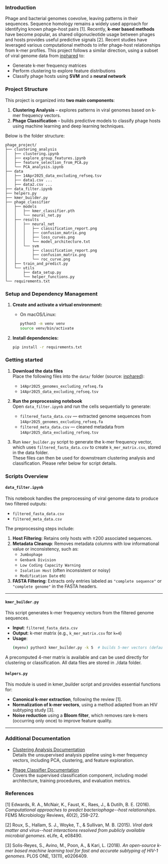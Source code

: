 ### Introduction

Phage and bacterial genomes coevolve, leaving patterns in their sequences. Sequence homology remains a widely used approach for identifying known phage–host pairs [1]. Recently, **k-mer based methods** have become popular, as shared oligonucleotide usage between phages and hosts provides useful predictive signals [2].
Recent studies have leveraged various computational methods to infer phage-host relationships from k-mer profiles. This project follows a similar direction, using a subset of viral genome data from [inphared](https://url.au.m.mimecastprotect.com/s/uOKECxng4BI1KD5w5u8fviyNg8O?domain=github.com) to:

- Generate k-mer frequency matrices  
- Perform clustering to explore feature distributions  
- Classify phage hosts using **SVM** and a **neural network**

### Project Structure

This project is organized into **two main components**:

1. **Clustering Analysis** – explores patterns in viral genomes based on k-mer frequency vectors.
2. **Phage Classification** – builds predictive models to classify phage hosts using machine learning and deep learning techniques.

Below is the folder structure:

```
phage_project/
├── clustering_analysis
│   ├── clustering.ipynb
│   ├── explore_group_features.ipynb
│   ├── feature_selection_from_PCA.py
│   └── PCA_analysis.ipynb
├── data
│   ├── 14Apr2025_data_excluding_refseq.tsv
│   ├── data1.csv ...
│   ├── data2.csv ...
├── data_filter.ipynb
├── helpers.py
├── kmer_builder.py
├── phage_classifier
│   ├── models
│   │   ├── kmer_classifier.pth
│   │   └── neural_net.py
│   ├── results
│   │   ├── neural_net
│   │   │   ├── classification_report.png
│   │   │   ├── confusion_matrix.png
│   │   │   ├── loss_curves.png
│   │   │   └── model_architecture.txt
│   │   └── svm
│   │       ├── classification_report.png
│   │       ├── confusion_matrix.png
│   │       └── roc_curve.png
│   ├── train_and_predict.py
│   └── utils
│       ├── data_setup.py
│       └── helper_functions.py
└── requirements.txt
```

### Setup and Dependency Management

1. **Create and activate a virtual environment:**

   - On macOS/Linux:
     ```bash
     python3 -m venv venv
     source venv/bin/activate

     ```

2. **Install dependencies:**

   ```bash
   pip install -r requirements.txt


### Getting started


1. **Download the data files**  
   Place the following files into the `data/` folder (source: [inphared](https://url.au.m.mimecastprotect.com/s/uOKECxng4BI1KD5w5u8fviyNg8O?domain=github.com)):
   - `14Apr2025_genomes_excluding_refseq.fa`
   - `14Apr2025_data_excluding_refseq.tsv`

2. **Run the preprocessing notebook**  
   Open `data_filter.ipynb` and run the cells sequentially to generate:
   - `filtered_fasta_data.csv` — extracted genome sequences from `14Apr2025_genomes_excluding_refseq.fa`  
   - `filtered_meta_data.csv` — cleaned metadata from `14Apr2025_data_excluding_refseq.tsv`

3. Run `kmer_builder.py` script to generate the k-mer frequency vector, which uses `filtered_fasta_data.csv` to create `k_mer_matrix.csv`, stored in the data folder.  
   These files can then be used for downstream clustering analysis and classification. Please refer below for script details.

### Scripts Overview

#### `data_filter.ipynb`

This notebook handles the preprocessing of viral genome data to produce two filtered outputs:

- `filtered_fasta_data.csv` 
- `filtered_meta_data.csv`

The preprocessing steps include:

1. **Host Filtering**: Retains only hosts with ≥200 associated sequences.
2. **Metadata Cleanup**: Removes metadata columns with low informational value or inconsistency, such as:
   - `Jumbophage`
   - `Genbank Division`
   - `Low Coding Capacity Warning`
   - `Isolation Host` (often inconsistent or noisy)
   - `Modification Date` etc
3. **FASTA Filtering**: Extracts only entries labeled as `"complete sequence"` or `"complete genome"` in the FASTA headers.

---

#### `kmer_builder.py`

This script generates k-mer frequency vectors from the filtered genome sequences.

- **Input**: `filtered_fasta_data.csv`
- **Output**: k-mer matrix (e.g., `k_mer_matrix.csv` for `k=4`)
- **Usage**:  
  ```bash
  (myenv) python3 kmer_builder.py -k 5  # builds 5-mer vectors (default is k=4)
  ```

A precomputed 4-mer matrix is available and can be used directly for clustering or classification.
All data files are stored in ./data folder.

#### `helpers.py`

This module is used in kmer_builder script and provides essential functions for:

- **Canonical k-mer extraction**, following the review [1].
- **Normalization of k-mer vectors**, using a method adapted from an HIV subtyping study [3].
- **Noise reduction** using a **Bloom filter**, which removes rare k-mers (occurring only once) to improve feature quality.


---

### Additional Documentation

- [Clustering Analysis Documentation](https://github.com/samihaafaf/Phage_project/tree/main/clustering_analysis)  
  Details the unsupervised analysis pipeline using k-mer frequency vectors, including PCA, clustering, and feature exploration.

- [Phage Classifier Documentation](https://example.com/phage_classifier)  
  Covers the supervised classification component, including model architecture, training procedures, and evaluation metrics.
 

### References

[1] Edwards, R. A., McNair, K., Faust, K., Raes, J., & Dutilh, B. E. (2016). *Computational approaches to predict bacteriophage--host relationships*. FEMS Microbiology Reviews, 40(2), 258–272.

[2] Roux, S., Hallam, S. J., Woyke, T., & Sullivan, M. B. (2015). *Viral dark matter and virus--host interactions resolved from publicly available microbial genomes*. eLife, 4, e08490.

[3] Solis-Reyes, S., Avino, M., Poon, A., & Kari, L. (2018). *An open-source k-mer based machine learning tool for fast and accurate subtyping of HIV-1 genomes*. PLOS ONE, 13(11), e0206409.
